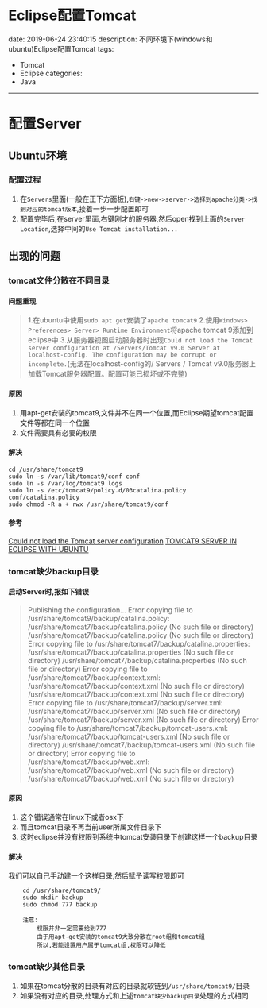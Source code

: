 #   Eclipse配置Tomcat
date: 2019-06-24 23:40:15
description: 不同环境下(windows和ubuntu)Eclipse配置Tomcat
tags:
- Tomcat
- Eclipse
categories:
- Java
---
#  配置Server
## Ubuntu环境
### 配置过程
1.  在`Servers`里面(一般在正下方面板),`右键->new->server->选择到apache分类->找到对应的tomcat版本`,接着一步一步配置即可
2.  配置完毕后,在server里面,右键刚才的服务器,然后open找到上面的`Server Location`,选择中间的`Use Tomcat installation...`

##  出现的问题
### tomcat文件分散在不同目录
#### 问题重现
>   1.在ubuntu中使用`sudo apt get`安装了`apache tomcat9`
>   2.使用`Windows> Preferences> Server> Runtime Environment`将apache tomcat 9添加到eclipse中
>   3.从服务器视图启动服务器时出现`Could not load the Tomcat server configuration at /Servers/Tomcat v9.0 Server at localhost-config. The configuration may be corrupt or incomplete.`(无法在localhost-config的/ Servers / Tomcat v9.0服务器上加载Tomcat服务器配置。配置可能已损坏或不完整)

#### 原因
1.  用apt-get安装的tomcat9,文件并不在同一个位置,而Eclipse期望tomcat配置文件等都在同一个位置
2.  文件需要具有必要的权限

#### 解决
```
cd /usr/share/tomcat9
sudo ln -s /var/lib/tomcat9/conf conf
sudo ln -s /var/log/tomcat9 logs
sudo ln -s /etc/tomcat9/policy.d/03catalina.policy conf/catalina.policy
sudo chmod -R a + rwx /usr/share/tomcat9/conf
```
#### 参考
[Could not load the Tomcat server configuration](https://stackoverflow.com/questions/30962932/could-not-load-the-tomcat-server-configuration)
[TOMCAT9 SERVER IN ECLIPSE WITH UBUNTU](http://adamish.com/blog/archives/355)

### tomcat缺少backup目录
#### 启动Server时,报如下错误
>   Publishing the configuration... Error copying file to /usr/share/tomcat9/backup/catalina.policy: /usr/share/tomcat7/backup/catalina.policy (No such file or directory) /usr/share/tomcat7/backup/catalina.policy (No such file or directory) Error copying file to /usr/share/tomcat7/backup/catalina.properties: /usr/share/tomcat7/backup/catalina.properties (No such file or directory) /usr/share/tomcat7/backup/catalina.properties (No such file or directory) Error copying file to /usr/share/tomcat7/backup/context.xml: /usr/share/tomcat7/backup/context.xml (No such file or directory) /usr/share/tomcat7/backup/context.xml (No such file or directory) Error copying file to /usr/share/tomcat7/backup/server.xml: /usr/share/tomcat7/backup/server.xml (No such file or directory) /usr/share/tomcat7/backup/server.xml (No such file or directory) Error copying file to /usr/share/tomcat7/backup/tomcat-users.xml: /usr/share/tomcat7/backup/tomcat-users.xml (No such file or directory) /usr/share/tomcat7/backup/tomcat-users.xml (No such file or directory) Error copying file to /usr/share/tomcat7/backup/web.xml: /usr/share/tomcat7/backup/web.xml (No such file or directory) /usr/share/tomcat7/backup/web.xml (No such file or directory)

#### 原因
1.  这个错误通常在linux下或者osx下
2.  而且tomcat目录不再当前user所属文件目录下
3.  这时eclipse并没有权限到系统中tomcat安装目录下创建这样一个backup目录

#### 解决
我们可以自己手动建一个这样目录,然后赋予读写权限即可
```
    cd /usr/share/tomcat9/
    sudo mkdir backup
    sudo chmod 777 backup

    注意:
        权限并非一定需要给到777
        由于用apt-get安装的tomcat9大致分散在root组和tomcat组
        所以,若能设置用户属于tomcat组,权限可以降低
```

### tomcat缺少其他目录
1.  如果在tomcat分散的目录有对应的目录就软链到`/usr/share/tomcat9/`目录
2.  如果没有对应的目录,处理方式和上述`tomcat缺少backup目录`处理的方式相同
